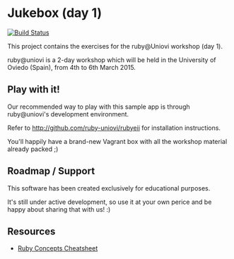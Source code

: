 # Jukebox (day 1)

[![Build Status](https://travis-ci.org/ruby-uniovi/jukebox-cli.svg?branch=master)](https://travis-ci.org/ruby-uniovi/jukebox-cli)

This project contains the exercises for the ruby@Uniovi workshop (day 1).

ruby@uniovi is a 2-day workshop which will be held in the University of Oviedo (Spain), from 4th to 6th March 2015.

## Play with it!

Our recommended way to play with this sample app is through ruby@uniovi's development environment.

Refer to http://github.com/ruby-uniovi/rubyeii for installation instructions.

You'll happily have a brand-new Vagrant box with all the workshop material already packed ;)

## Roadmap / Support

This software has been created exclusively for educational purposes.

It's still under active development, so use it at your own perice and be happy about sharing that with us! :)

## Resources

* [Ruby Concepts Cheatsheet](http://www.pragtob.info/rails-beginner-cheatsheet/#ruby-concepts)
